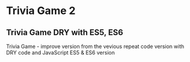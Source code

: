 # Trivia Game 2
## Trivia Game DRY with ES5, ES6
Trivia Game - improve version from the vevious repeat code version with DRY code and JavaScript ES5 & ES6 version
